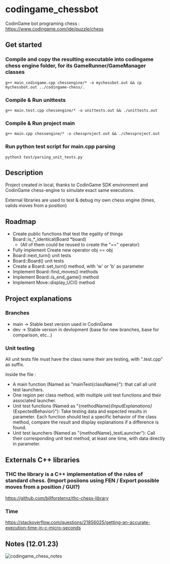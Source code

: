 # codingame_chessbot

CodinGame bot programing chess : https://www.codingame.com/ide/puzzle/chess

## Get started

### Compile and copy the resulting executable into codingame chess engine folder, for its GameRunner/GameManager classes
`g++ main_codingame.cpp chessengine/* -o mychessbot.out && cp mychessbot.out ../codingame-chess/.`

### Compile & Run unittests
`g++ main.test.cpp chessengine/* -o unittests.out && ./unittests.out`

### Compile & Run project main
`g++ main.cpp chessengine/* -o chessproject.out && ./chessproject.out`

### Run python test script for main.cpp parsing
`python3 test/parsing_unit_tests.py`

## Description

Project created in local, thanks to CodinGame SDK environment and CodinGame chess-engine to simulate exact same executions.

External libraries are used to test & debug my own chess engine (times, valids moves from a position)

## Roadmap

* Create public functions that test the egality of things Board::is_*_identical(Board *board)
    - (All of them could be reused to create the "==" operator)
* Fully implement Create new operator obj == obj
* Board::next_turn() unit tests
* Board::Board() unit tests
* Create a Board::set_turn() method, with 'w' or 'b' as parameter
* Implement Board::find_moves() methods
* Implement Board::is_end_game() method
* Implement Move::display_UCI() method

## Project explanations

### Branches

- main  ->  Stable best version used in CodinGame
- dev   ->  Stable version in devlopment (base for new branches, base for comparison, etc...)

### Unit testing

All unit tests file must have the class name their are testing, with ".test.cpp" as suffix.

Inside the file :

- A main function (Named as "mainTest{className}"): that call all unit test launchers.
- One region per class method, with multiple unit test functions and their associated launcher.
- Unit test functions (Named as "{methodName}_{InputExplanations}_{ExpectedBehavior}"): Take testing data and expected results in parameter. Each function should test a specific behavior of the class method, compare the result and display explanations if a difference is found.
- Unit test launchers (Named as "{methodName}_testLauncher"): Call their corresponding unit test method, at least one time, with data directly in parameter.

## Externals C++ libraries

### THC the library is a C++ implementation of the rules of standard chess. (Import posiions using FEN / Export possible moves from a position / GUI?)
https://github.com/billforsternz/thc-chess-library

### Time
https://stackoverflow.com/questions/21856025/getting-an-accurate-execution-time-in-c-micro-seconds

## Notes (12.01.23)

![codingame_chess_notes](https://user-images.githubusercontent.com/39808296/212033429-26b9978a-d90f-4c99-985f-95419892d8c8.jpg)
